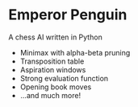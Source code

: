 # Emperor Penguin
A chess AI written in Python

- Minimax with alpha-beta pruning
- Transposition table
- Aspiration windows
- Strong evaluation function
- Opening book moves
- ...and much more!
